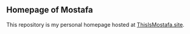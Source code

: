 ## Homepage of Mostafa

This repository is my personal homepage hosted at [ThisIsMostafa.site](https://thisismostafa.site).
